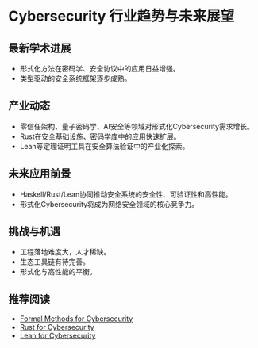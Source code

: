 # Cybersecurity 行业趋势与未来展望

## 最新学术进展

- 形式化方法在密码学、安全协议中的应用日益增强。
- 类型驱动的安全系统框架逐步成熟。

## 产业动态

- 零信任架构、量子密码学、AI安全等领域对形式化Cybersecurity需求增长。
- Rust在安全基础设施、密码学库中的应用快速扩展。
- Lean等定理证明工具在安全算法验证中的产业化探索。

## 未来应用前景

- Haskell/Rust/Lean协同推动安全系统的安全性、可验证性和高性能。
- 形式化Cybersecurity将成为网络安全领域的核心竞争力。

## 挑战与机遇

- 工程落地难度大，人才稀缺。
- 生态工具链有待完善。
- 形式化与高性能的平衡。

## 推荐阅读

- [Formal Methods for Cybersecurity](https://arxiv.org/abs/2107.10121)
- [Rust for Cybersecurity](https://github.com/rust-security)
- [Lean for Cybersecurity](https://leanprover-community.github.io/)
